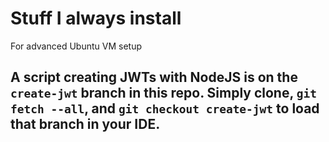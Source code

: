 # Stuff I always install

For advanced Ubuntu VM setup

## A script creating JWTs with NodeJS is on the `create-jwt` branch in this repo. Simply clone, `git fetch --all`, and `git checkout create-jwt` to load that branch in your IDE.
